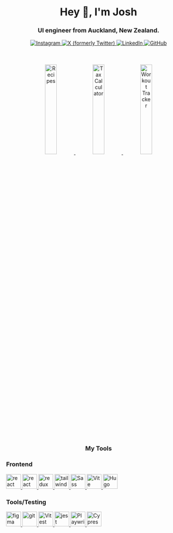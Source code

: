 <h1 align="center">Hey 👋, I'm Josh</h1>
<h3 align="center">
  UI engineer from Auckland, New Zealand.
</h3>

<p align="center">
  <a href="https://instagram.com/joshuabooth.nz" target="_blank">
    <img
      src="https://img.shields.io/badge/instagram-%23DD2A7B.svg?&style=for-the-badge&logo=instagram&logoColor=white"
      alt="Instagram"
      style="margin-bottom: 5px;"
    />
  </a>
  <a href="https://twitter.com/joshuaboothnz" target="_blank">
    <img
      src="https://img.shields.io/badge/x/twitter-grey?style=for-the-badge&logo=x"
      alt="X (formerly Twitter)"
      style="margin-bottom: 5px;"
    />
  </a>
  <a href="https://linkedin.com/in/Joshua-Booth" target="_blank">
    <img
      src="https://img.shields.io/badge/linkedin-%231E77B5.svg?&style=for-the-badge&logo=linkedin&logoColor=white"
      alt="LinkedIn"
      style="margin-bottom: 5px;"
    />
  </a>
  <a href="https://github.com/Joshua-Booth" target="_blank">
    <img
      src="https://img.shields.io/badge/github-%2324292e.svg?&style=for-the-badge&logo=github&logoColor=white"
      alt="GitHub"
      style="margin-bottom: 5px;"
    />
  </a>
</p>

<br />

<p align="center">
  <a href="https://www.instagram.com/p/CM5-fu8hNQe/" target="_blank">
    <img
      src="https://user-images.githubusercontent.com/21270910/120047382-8e367f00-c068-11eb-8019-0b6215b8aecf.png"
      alt="Recipes"
      width="25%"
      style="display:inline-block;margin-bottom: 5px;"
    />
  </a>
  <a href="https://www.instagram.com/p/CMDTlANhtqS/" target="_blank">
    <img
      src="https://user-images.githubusercontent.com/21270910/120047405-a4dcd600-c068-11eb-8e47-59a7740efeb1.png"
      alt="Tax Calculator"
      width="25%"
      style="display:inline-block;margin-bottom: 5px;"
    />
  </a>
  <a href="https://www.instagram.com/p/CL3jmwohDlx/" target="_blank">
    <img
      src="https://user-images.githubusercontent.com/21270910/110591277-bdfa8700-81dd-11eb-9607-f17e95caaeb3.jpg"
      alt="Workout Tracker"
      width="25%"
      style="display:inline-block;margin-bottom: 5px;"
    />
  </a>
  <br />
</p>

<br />

<h3 align="center">My Tools</h3>

### Frontend

<p align="left">
   <a href="https://reactjs.org/" target="_blank">
    <img
      src="https://cdn.jsdelivr.net/gh/devicons/devicon@latest/icons/react/react-original.svg"
      alt="react"
      width="40"
      height="40"
    />    
  </a>
  <a href="https://www.typescriptlang.org/" target="_blank">
    <img
      src="https://cdn.jsdelivr.net/gh/devicons/devicon@latest/icons/typescript/typescript-original.svg"
      alt="react"
      width="40"
      height="40"
    />
  </a>
  <a href="https://redux.js.org" target="_blank">
    <img
      src="https://cdn.jsdelivr.net/gh/devicons/devicon@latest/icons/redux/redux-original.svg"
      alt="redux"
      width="40"
      height="40"
    />
  </a>
  <a href="https://tailwindcss.com/" target="_blank">
    <img
      src="https://cdn.jsdelivr.net/gh/devicons/devicon@latest/icons/tailwindcss/tailwindcss-original.svg"
      alt="tailwindcss"
      width="40"
      height="40"
    />        
  </a>
  <a href="https://sass-lang.com" target="_blank">
    <img
      src="https://cdn.jsdelivr.net/gh/devicons/devicon@latest/icons/sass/sass-original.svg"
      alt="Sass"
      width="40"
      height="40"
    />
  </a>
  <a href="https://vitejs.dev/" target="_blank">
    <img
      src="https://cdn.jsdelivr.net/gh/devicons/devicon@latest/icons/vitejs/vitejs-original.svg"
      alt="Vite"
      width="40"
      height="40"
    />
  </a>
  <a href="https://gohugo.io/" target="_blank">
    <img
      src="https://cdn.jsdelivr.net/gh/devicons/devicon@latest/icons/hugo/hugo-original.svg"
      alt="Hugo"
      width="40"
      height="40"
    />
  </a>
 </p>
 
 ### Tools/Testing
 
 <p>
   <a href="https://www.figma.com/" target="_blank">
    <img
      src="https://cdn.jsdelivr.net/gh/devicons/devicon@latest/icons/figma/figma-original.svg"
      alt="figma"
      width="40"
      height="40"
    />
  </a>
  <a href="https://git-scm.com/" target="_blank">
    <img
      src="https://cdn.jsdelivr.net/gh/devicons/devicon@latest/icons/git/git-original.svg"
      alt="git"
      width="40"
      height="40"
    />
  </a>
  <a href="https://vitest.dev/" target="_blank">
    <img
      src="https://cdn.jsdelivr.net/gh/devicons/devicon@latest/icons/vitest/vitest-original.svg"
      alt="Vitest"
      width="40"
      height="40"
    />
  </a>
  <a href="https://jestjs.io" target="_blank">
    <img
      src="https://cdn.jsdelivr.net/gh/devicons/devicon@latest/icons/jest/jest-plain.svg"
      alt="jest"
      width="40"
      height="40"
    />
  </a>
  <a href="https://playwright.dev/" target="_blank">
    <img
      src="https://cdn.jsdelivr.net/gh/devicons/devicon@latest/icons/playwright/playwright-original.svg"
      alt="Playwright"
      width="40"
      height="40"
    />    
  </a>
  <a href="https://www.cypress.io" target="_blank">
    <img
      src="https://cdn.jsdelivr.net/gh/devicons/devicon@latest/icons/cypressio/cypressio-original.svg"
      alt="Cypress"
      width="40"
      height="40"
    />
  </a>
</p>
